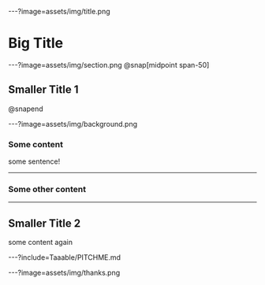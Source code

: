 ---?image=assets/img/title.png

# Big Title

---?image=assets/img/section.png
@snap[midpoint span-50]

## Smaller Title 1

@snapend

---?image=assets/img/background.png


### Some content

some sentence!

---

### Some other content

---

## Smaller Title 2

some content again


---?include=Taaable/PITCHME.md

---?image=assets/img/thanks.png

